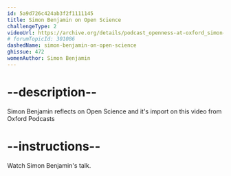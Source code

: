 ```yaml
---
id: 5a9d726c424ab3f2f1111145
title: Simon Benjamin on Open Science
challengeType: 2
videoUrl: https://archive.org/details/podcast_openness-at-oxford_simon-benjamin-on-open-science_1000347055232
# forumTopicId: 301086
dashedName: simon-benjamin-on-open-science
ghissue: 472
womenAuthor: Simon Benjamin
---
```


# --description--

Simon Benjamin reflects on Open Science and it's import on this video from Oxford Podcasts

# --instructions--

Watch Simon Benjamin's talk.